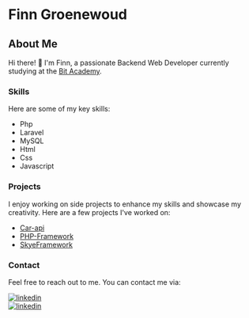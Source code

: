 # Finn Groenewoud
## About Me

Hi there! 👋 I'm Finn, a passionate Backend Web Developer currently studying at the [Bit Academy](https://www.bit-academy.nl/).

### Skills

Here are some of my key skills:

- Php
- Laravel
- MySQL
- Html
- Css
- Javascript

### Projects

I enjoy working on side projects to enhance my skills and showcase my creativity. Here are a few projects I've worked on:

- [Car-api](https://github.com/F1nnG/Car-api)
- [PHP-Framework](https://github.com/F1nnG/PHP-Framework)
- [SkyeFramework](https://github.com/F1nnG/SkyeFramework)

### Contact

Feel free to reach out to me. You can contact me via:

[![linkedin](https://img.shields.io/badge/email-D14836?style=for-the-badge&logo=gmail&logoColor=white)](mailto:finn.groenewoud@gmail.com)<br>
[![linkedin](https://img.shields.io/badge/linkedin-0A66C2?style=for-the-badge&logo=linkedin&logoColor=white)](https://www.linkedin.com/in/finn-groenewoud-85713825a/)
